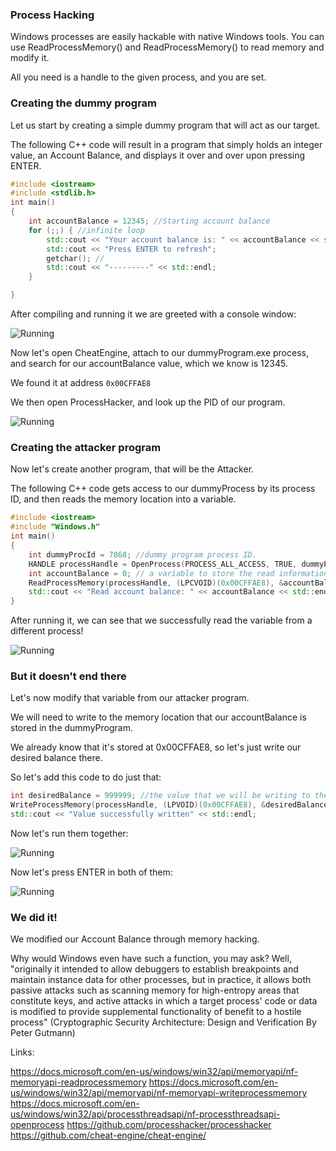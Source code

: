 ### Process Hacking

Windows processes are easily hackable with native Windows tools. You can use ReadProcessMemory() and ReadProcessMemory() to read memory and modify it. 

All you need is a handle to the given process, and you are set.

### Creating the dummy program

Let us start by creating a simple dummy program that will act as our target. 

The following C++ code will result in a program that simply holds an integer value, an Account Balance, and displays it over and over upon pressing ENTER.

```C++
#include <iostream>
#include <stdlib.h>
int main()
{
	int accountBalance = 12345; //Starting account balance
	for (;;) { //infinite loop
		std::cout << "Your account balance is: " << accountBalance << std::endl; //display balance
		std::cout << "Press ENTER to refresh"; 
		getchar(); //
		std::cout << "---------" << std::endl;
	}

}
```
After compiling and running it we are greeted with a console window:

![Running](https://i.imgur.com/18Q3FRP.png)

Now let's open CheatEngine, attach to our dummyProgram.exe process, and search for our accountBalance value, which we know is 12345.

We found it at address ```0x00CFFAE8```

We then open ProcessHacker, and look up the PID of our program.

![Running](https://i.imgur.com/JMxteXj.png)

### Creating the attacker program

Now let's create another program, that will be the Attacker. 

The following C++ code gets access to our dummyProcess by its process ID, and then reads the memory location into a variable.
```C++
#include <iostream>
#include "Windows.h"
int main()
{
	int dummyProcId = 7868; //dummy program process ID.
	HANDLE processHandle = OpenProcess(PROCESS_ALL_ACCESS, TRUE, dummyProcId); //open handle with all access, including reading and writing. 
	int accountBalance = 0; // a variable to store the read information
	ReadProcessMemory(processHandle, (LPCVOID)(0x00CFFAE8), &accountBalance, sizeof(int), NULL); //read what’s stored at 00CFFAE8 into accountBalance.
	std::cout << "Read account balance: " << accountBalance << std::endl; //print the result
}
```
After running it, we can see that we successfully read the variable from a different process!

![Running](https://i.imgur.com/zVgAWhQ.png)

### But it doesn't end there

Let's now modify that variable from our attacker program.

We will need to write to the memory location that our accountBalance is stored in the dummyProgram.

We already know that it's stored at 0x00CFFAE8, so let's just write our desired balance there.

So let's add this code to do just that:

```C++
int desiredBalance = 999999; //the value that we will be writing to the address
WriteProcessMemory(processHandle, (LPVOID)(0x00CFFAE8), &desiredBalance, sizeof(int), NULL); //writes to 0x00CFFAE8
std::cout << "Value successfully written" << std::endl;
```
Now let's run them together:

![Running](https://i.imgur.com/c13N4WF.png)

Now let's press ENTER in both of them:

![Running](https://i.imgur.com/lmPavSx.png)

### We did it!

We modified our Account Balance through memory hacking. 

Why would Windows even have such a function, you may ask? Well, "originally it intended to allow debuggers to establish breakpoints and maintain instance data for other processes, but in practice, it allows both passive attacks such as scanning memory for high-entropy areas that constitute keys, and active attacks in which a target process' code or data is modified to provide supplemental functionality of benefit to a hostile process" (Cryptographic Security Architecture: Design and Verification
By Peter Gutmann)

Links:

https://docs.microsoft.com/en-us/windows/win32/api/memoryapi/nf-memoryapi-readprocessmemory
https://docs.microsoft.com/en-us/windows/win32/api/memoryapi/nf-memoryapi-writeprocessmemory
https://docs.microsoft.com/en-us/windows/win32/api/processthreadsapi/nf-processthreadsapi-openprocess
https://github.com/processhacker/processhacker
https://github.com/cheat-engine/cheat-engine/



